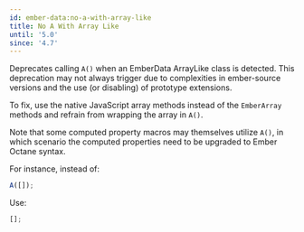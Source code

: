 ```yaml
---
id: ember-data:no-a-with-array-like
title: No A With Array Like
until: '5.0'
since: '4.7'
---
```


Deprecates calling `A()` when an EmberData ArrayLike class is detected. This deprecation may not always trigger due to complexities in ember-source versions and the use (or disabling) of prototype extensions.

To fix, use the native JavaScript array methods instead of the `EmberArray` methods and refrain from wrapping the array in `A()`.

Note that some computed property macros may themselves utilize `A()`, in which scenario the computed properties need to be upgraded to Ember Octane syntax.

For instance, instead of:

```js
A([]);
```

Use:

```js
[];
```

